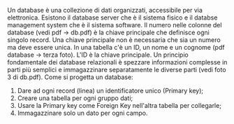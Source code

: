 Un database è una collezione di dati organizzati, accessibile per via elettronica.
Esistono il database server che è il sistema fisico e il databse management system che è il sistema software.
Il numero nelle colonne del database (vedi pdf -> db.pdf) è la chiave principale che definisce ogni singolo record.
Una chiave principale non è necessaria che sia un numero ma deve essere unica.
In una tabella c'è un ID, un nome e un cognome (pdf database -> terza foto).
L'ID è la chiave principale.
Un principio fondamentale dei database relazionali è spezzare informazioni complesse in parti più semplici e immagazzinare separatamente le diverse parti (vedi foto 3 di db.pdf).
Come si progetta un database:
1) Dare ad ogni record (linea) un identificatore unico (Primary key);
2) Creare una tabella per ogni gruppo dati;
3) Usare la Primary key come Foreign Key nell'altra tabella per collegarle;
4) Immagazzinare solo un dato per ogni campo.